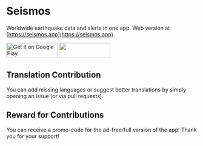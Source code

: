 Seismos
=======
Worldwide earthquake data and alerts in one app. Web version at [https://seismos.app](https://seismos.app).

<a href="https://play.google.com/store/apps/details?id=org.gimu.earthquakeapp" target="_blank" rel="noopener"><img width="135" height="40" style="height:40px;width:135px" alt="Get it on Google Play" src="https://www.anteger.com/images/android.png"></a> <a href="https://itunes.apple.com/us/app/seismos-earthquake-monitoring/id1470160815?mt=8" style="width:135px;height:40px;background-size:contain" target="_blank" rel="noopener"><img width="135" height="40" src="https://www.anteger.com/images/appstore.svg"></a>

## Translation Contribution
You can add missing languages or suggest better translations by simply opening an issue (or via pull requests).

## Reward for Contributions
You can receive a promo-code for the ad-free/full version of the app! Thank you for your support!
